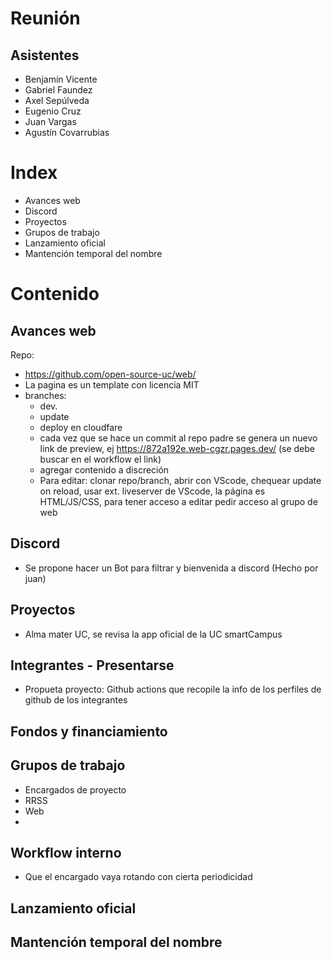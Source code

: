 # Reunión

## Asistentes

- Benjamín Vicente
- Gabriel Faundez
- Axel Sepúlveda
- Eugenio Cruz
- Juan Vargas
- Agustín Covarrubias

# Index
- Avances web
- Discord
- Proyectos
- Grupos de trabajo
- Lanzamiento oficial
- Mantención temporal del nombre

# Contenido 
## Avances web
Repo:
- https://github.com/open-source-uc/web/
- La pagina es un template con licencia MIT 
- branches: 
  -  dev.
  -  update 
  -  deploy en cloudfare
  -  cada vez que se hace un commit al repo padre se genera un nuevo link de preview, ej https://872a192e.web-cgzr.pages.dev/ (se debe buscar en el workflow el link)
  -  agregar contenido a discreción
  -  Para editar: clonar repo/branch, abrir con VScode, chequear update on reload, usar ext. liveserver de VScode, la página es HTML/JS/CSS, para tener acceso a editar pedir acceso al grupo de web

## Discord
- Se propone hacer un Bot para filtrar y bienvenida a discord (Hecho por juan)

## Proyectos
- Alma mater UC, se revisa la app oficial de la UC smartCampus

## Integrantes - Presentarse
- Propueta proyecto: Github actions que recopile la info de los perfiles de github de los integrantes

## Fondos y financiamiento

## Grupos de trabajo
- Encargados de proyecto
- RRSS
- Web
- 
## Workflow interno 
- Que el encargado vaya rotando con cierta periodicidad

## Lanzamiento oficial

## Mantención temporal del nombre
